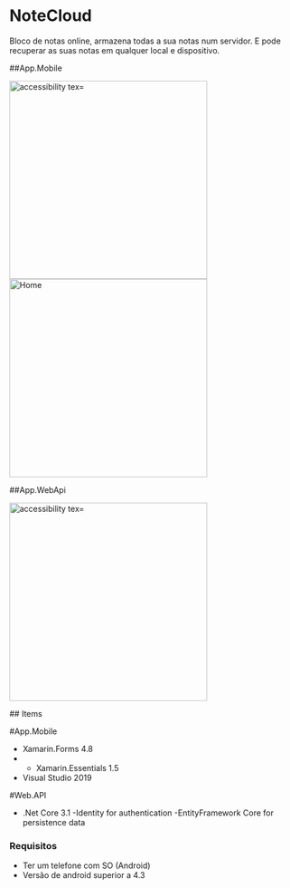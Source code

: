 # NoteCloud
Bloco de notas online, armazena todas a sua notas num servidor. E pode recuperar as suas notas em qualquer local e dispositivo.

##App.Mobile

<p>
  <img src="https://user-images.githubusercontent.com/57480551/111986423-b0ea6b80-8aec-11eb-970d-325eb006d34e.png" width="350" alt="accessibility tex="Location">
  <img src="https://user-images.githubusercontent.com/57480551/111986612-f4dd7080-8aec-11eb-8abb-0ae03ef72f95.png" width="350" title="Home">
</p>
    
##App.WebApi
<p>
  <img src="https://user-images.githubusercontent.com/57480551/111986628-f9a22480-8aec-11eb-88ae-fc27b3b43a68.PNG" width="350" alt="accessibility tex="Location">
</p>
## Items 

#App.Mobile
  - Xamarin.Forms 4.8
  -  - Xamarin.Essentials 1.5
  - Visual Studio 2019

#Web.API
 - .Net Core 3.1
 -Identity for authentication
 -EntityFramework Core for persistence data

### Requisitos
- Ter um telefone com SO (Android) 
- Versão de android superior a 4.3

